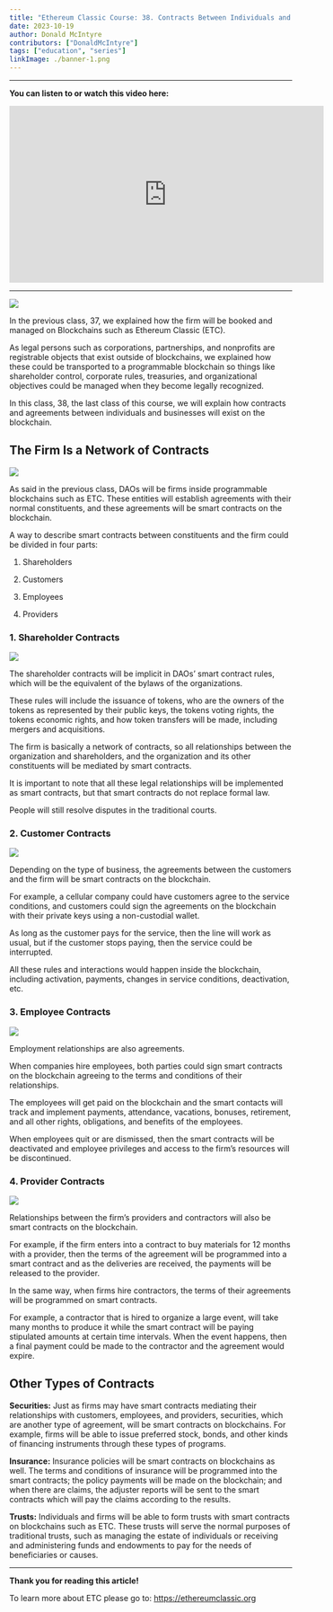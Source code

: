 ```yaml
---
title: "Ethereum Classic Course: 38. Contracts Between Individuals and Businesses on the Blockchain"
date: 2023-10-19
author: Donald McIntyre
contributors: ["DonaldMcIntyre"]
tags: ["education", "series"]
linkImage: ./banner-1.png
---
```


---
**You can listen to or watch this video here:**

<iframe width="560" height="315" src="https://www.youtube.com/embed/8T_fHNsm_nM?si=89S4yVfgmc1ZyWR6" title="YouTube video player" frameborder="0" allow="accelerometer; autoplay; clipboard-write; encrypted-media; gyroscope; picture-in-picture; web-share" allowfullscreen></iframe>

---

![](./1.png)

In the previous class, 37, we explained how the firm will be booked and managed on Blockchains such as Ethereum Classic (ETC).

As legal persons such as corporations, partnerships, and nonprofits are registrable objects that exist outside of blockchains, we explained how these could be transported to a programmable blockchain so things like shareholder control, corporate rules, treasuries, and organizational objectives could be managed when they become legally recognized.

In this class, 38, the last class of this course, we will explain how contracts and agreements between individuals and businesses will exist on the blockchain.

## The Firm Is a Network of Contracts

![](./2.png)

As said in the previous class, DAOs will be firms inside programmable blockchains such as ETC. These entities will establish agreements with their normal constituents, and these agreements will be smart contracts on the blockchain.

A way to describe smart contracts between constituents and the firm could be divided in four parts:

1. Shareholders

2. Customers

3. Employees

4. Providers

### 1. Shareholder Contracts

![](./3.png)

The shareholder contracts will be implicit in DAOs’ smart contract rules, which will be the equivalent of the bylaws of the organizations.

These rules will include the issuance of tokens, who are the owners of the tokens as represented by their public keys, the tokens voting rights, the tokens economic rights, and how token transfers will be made, including mergers and acquisitions.

The firm is basically a network of contracts, so all relationships between the organization and shareholders, and the organization and its other constituents will be mediated by smart contracts.

It is important to note that all these legal relationships will be implemented as smart contracts, but that smart contracts do not replace formal law.

People will still resolve disputes in the traditional courts.

### 2. Customer Contracts

![](./4.png)

Depending on the type of business, the agreements between the customers and the firm will be smart contracts on the blockchain.

For example, a cellular company could have customers agree to the service conditions, and customers could sign the agreements on the blockchain with their private keys using a non-custodial wallet.

As long as the customer pays for the service, then the line will work as usual, but if the customer stops paying, then the service could be interrupted.

All these rules and interactions would happen inside the blockchain, including activation, payments, changes in service conditions, deactivation, etc.

### 3. Employee Contracts

![](./5.png)

Employment relationships are also agreements. 

When companies hire employees, both parties could sign smart contracts on the blockchain agreeing to the terms and conditions of their relationships.

The employees will get paid on the blockchain and the smart contacts will track and implement payments, attendance, vacations, bonuses, retirement, and all other rights, obligations, and benefits of the employees.

When employees quit or are dismissed, then the smart contracts will be deactivated and employee privileges and access to the firm’s resources will be discontinued.

### 4. Provider Contracts

![](./6.png)

Relationships between the firm’s providers and contractors will also be smart contracts on the blockchain.

For example, if the firm enters into a contract to buy materials for 12 months with a provider, then the terms of the agreement will be programmed into a smart contract and as the deliveries are received, the payments will be released to the provider.

In the same way, when firms hire contractors, the terms of their agreements will be programmed on smart contracts. 

For example, a contractor that is hired to organize a large event, will take many months to produce it while the smart contract will be paying stipulated amounts at certain time intervals. When the event happens, then a final payment could be made to the contractor and the agreement would expire.

## Other Types of Contracts

**Securities:** Just as firms may have smart contracts mediating their relationships with customers, employees, and providers, securities, which are another type of agreement, will be smart contracts on blockchains. For example, firms will be able to issue preferred stock, bonds, and other kinds of financing instruments through these types of programs.

**Insurance:** Insurance policies will be smart contracts on blockchains as well. The terms and conditions of insurance will be programmed into the smart contracts; the policy payments will be made on the blockchain; and when there are claims, the adjuster reports will be sent to the smart contracts which will pay the claims according to the results.

**Trusts:** Individuals and firms will be able to form trusts with smart contracts on blockchains such as ETC. These trusts will serve the normal purposes of traditional trusts, such as managing the estate of individuals or receiving and administering funds and endowments to pay for the needs of beneficiaries or causes.

---

**Thank you for reading this article!**

To learn more about ETC please go to: https://ethereumclassic.org

